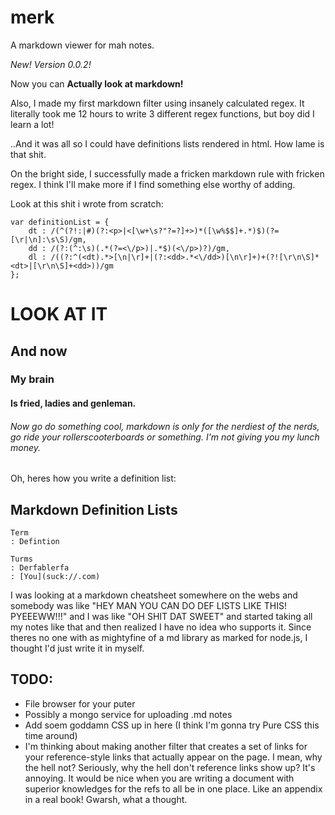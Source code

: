 merk
====

A markdown viewer for mah notes.

_New! Version 0.0.2!_

Now you can **Actually look at markdown!**

Also, I made my first markdown filter using insanely calculated regex. It literally took me 12 hours to write 3 different regex functions, but boy did I learn a lot!

..And it was all so I could have definitions lists rendered in html. How lame is that shit.

On the bright side, I successfully made a fricken markdown rule with fricken regex. I think I'll make more if I find something else worthy of adding.

Look at this shit i wrote from scratch:

```
var definitionList = {
	dt : /(^(?!:|#)(?:<p>|<[\w+\s?"?=?]+>)*([\w%$$]+.*)$)(?=[\r|\n]:\s\S)/gm,
	dd : /(?:(^:\s)(.*(?=<\/p>)|.*$)(<\/p>)?)/gm,
	dl : /((?:^(<dt).*>[\n|\r]+|(?:<dd>.*<\/dd>)[\n\r]+)+(?![\r\n\S]*<dt>|[\r\n\S]+<dd>))/gm
};
```
# LOOK AT IT
## And now
### My brain
#### Is fried, ladies and genleman.
###### Now go do something cool, markdown is only for the nerdiest of the nerds, go ride your rollerscooterboards or something. I'm not giving you my lunch money.

Oh, heres how you write a definition list:

## Markdown Definition Lists

```
Term
: Defintion

Turms
: Derfablerfa
: [You](suck://.com)
```

I was looking at a markdown cheatsheet somewhere on the webs and somebody was like "HEY MAN YOU CAN DO DEF LISTS LIKE THIS! PYEEEWW!!!" and I was like "OH SHIT DAT SWEET" and started taking all my notes like that and then realized I have no idea who supports it. Since theres no one with as mightyfine of a md library as marked for node.js, I thought I'd just write it in myself.

## TODO:
* File browser for your puter
* Possibly a mongo service for uploading .md notes
* Add soem goddamn CSS up in here (I think I'm gonna try Pure CSS this time around)
* I'm thinking about making another filter that creates a set of links for your reference-style links that actually appear on the page. I mean, why the hell not? Seriously, why the hell don't reference links show up? It's annoying. It would be nice when you are writing a document with superior knowledges for the refs to all be in one place. Like an appendix in a real book! Gwarsh, what a thought.
